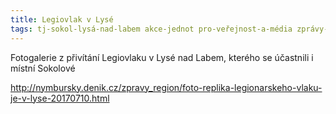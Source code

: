 ```yaml
---
title: Legiovlak v Lysé
tags: tj-sokol-lysá-nad-labem akce-jednot pro-veřejnost-a-média zprávy-z-jednot
---
```


Fotogalerie z přivítání Legiovlaku v Lysé nad Labem,
 kterého se účastnili i místní Sokolové 

<http://nymbursky.denik.cz/zpravy_region/foto-replika-legionarskeho-vlaku-je-v-lyse-20170710.html>